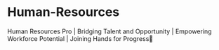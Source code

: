 # Human-Resources
Human Resources Pro | Bridging Talent and Opportunity | Empowering Workforce Potential | Joining Hands for Progress🤝
